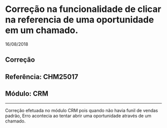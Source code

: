 # Correção na funcionalidade de clicar na referencia de uma oportunidade em um chamado. 
16/08/2018
## Correção
## Referência: CHM25017
## Módulo: CRM
***

Correção efetuada no módulo CRM pois quando não havia funil de vendas padrão, Erro acontecia ao tentar abrir uma oportunidade através de um chamado.